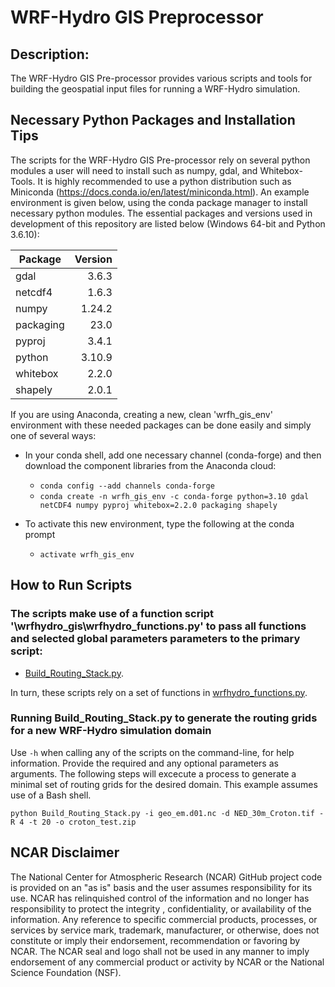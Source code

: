 # WRF-Hydro GIS Preprocessor

## Description:
The WRF-Hydro GIS Pre-processor provides various scripts and tools for building the geospatial input files for running a WRF-Hydro simulation.

## Necessary Python Packages and Installation Tips

The scripts for the WRF-Hydro GIS Pre-processor rely on several python modules a user will need to install such as numpy, gdal, and Whitebox-Tools.  It is highly recommended to use a python distribution such as Miniconda (https://docs.conda.io/en/latest/miniconda.html). An example environment is given below, using the conda package manager to install necessary python modules. The essential packages and versions used in development of this repository are listed below (Windows 64-bit and Python 3.6.10):

| Package       | Version       | 
| ------------- |--------------:| 
| gdal          | 3.6.3         | 
| netcdf4       | 1.6.3         |
| numpy         | 1.24.2        |
| packaging     | 23.0          |
| pyproj        | 3.4.1         |
| python        | 3.10.9        |
| whitebox      | 2.2.0         |
| shapely       | 2.0.1         |

If you are using Anaconda, creating a new, clean 'wrfh_gis_env' environment with these needed packages can be done easily and simply one of several ways:

* In your conda shell, add one necessary channel (conda-forge) and then download the component libraries from the Anaconda cloud:
  + `conda config --add channels conda-forge`
  + `conda create -n wrfh_gis_env -c conda-forge python=3.10 gdal netCDF4 numpy pyproj whitebox=2.2.0 packaging shapely`
  
* To activate this new environment, type the following at the conda prompt
  + `activate wrfh_gis_env`
  
## How to Run Scripts 

### The scripts make use of a function script '\wrfhydro_gis\wrfhydro_functions.py' to pass all functions and selected global parameters parameters to the primary script: 

+ [Build_Routing_Stack.py](https://github.com/NCAR/wrf_hydro_gis_preprocessor/blob/master/wrfhydro_gis/Build_Routing_Stack.py).

In turn, these scripts rely on a set of functions in [wrfhydro_functions.py](https://github.com/NCAR/wrf_hydro_gis_preprocessor/blob/master/wrfhydro_gis/wrfhydro_functions.py). 

### Running Build_Routing_Stack.py to generate the routing grids for a new WRF-Hydro simulation domain

Use `-h` when calling any of the scripts on the command-line, for help information. Provide the required and any optional parameters as arguments. The following steps will excecute a process to generate a minimal set of routing grids for the desired domain. This example assumes use of a Bash shell.

`python Build_Routing_Stack.py -i geo_em.d01.nc -d NED_30m_Croton.tif -R 4 -t 20 -o croton_test.zip`

## NCAR Disclaimer
The National Center for Atmospheric Research (NCAR) GitHub project code is provided on an "as is" basis and the user assumes responsibility for its use.  NCAR has relinquished control of the information and no longer has responsibility to protect the integrity , confidentiality, or availability of the information.  Any reference to specific commercial products, processes, or services by service mark, trademark, manufacturer, or otherwise, does not constitute or imply their endorsement, recommendation or favoring by NCAR.  The NCAR seal and logo shall not be used in any manner to imply endorsement of any commercial product or activity by NCAR or the National Science Foundation (NSF).